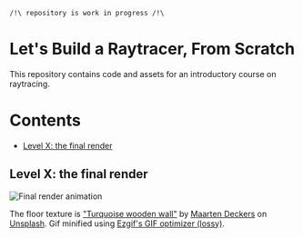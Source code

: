 `/!\ repository is work in progress /!\`

Let's Build a Raytracer, From Scratch
=====================================

This repository contains code and assets for an introductory course on raytracing.


Contents
========

* [Level X: the final render](#level-x-the-final-render)




Level X: the final render
-------------------------

![Final render animation](img/final-optimized.gif)

The floor texture is ["Turquoise wooden wall"](https://unsplash.com/photos/8RU1Ei3KcPw) by [Maarten Deckers](https://unsplash.com/@maartendeckers) on [Unsplash](https://unsplash.com). Gif minified using [Ezgif's GIF optimizer (lossy)](https://ezgif.com/optimize).

